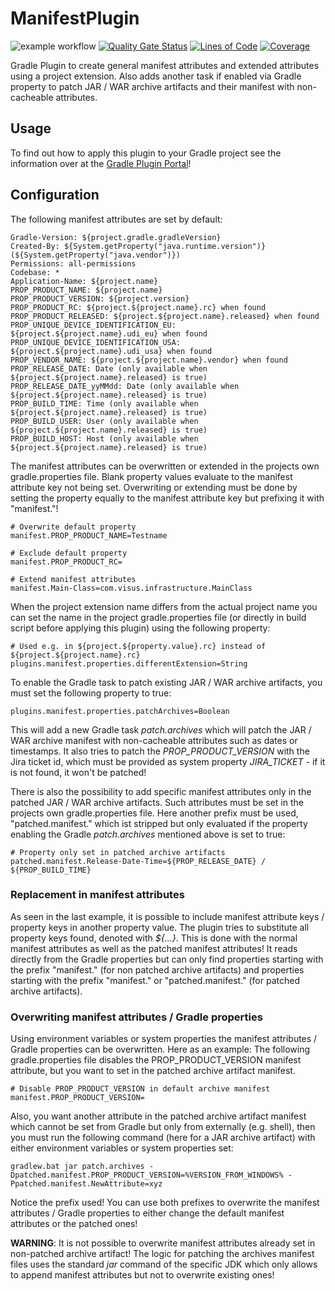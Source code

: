 # ManifestPlugin

![example workflow](https://github.com/VISUS-Health-IT-GmbH/ManifestPlugin/actions/workflows/gradle.yml/badge.svg)
[![Quality Gate Status](https://sonarcloud.io/api/project_badges/measure?project=VISUS-Health-IT-GmbH_ManifestPlugin&metric=alert_status)](https://sonarcloud.io/summary/new_code?id=VISUS-Health-IT-GmbH_ManifestPlugin)
[![Lines of Code](https://sonarcloud.io/api/project_badges/measure?project=VISUS-Health-IT-GmbH_ManifestPlugin&metric=ncloc)](https://sonarcloud.io/summary/new_code?id=VISUS-Health-IT-GmbH_ManifestPlugin)
[![Coverage](https://sonarcloud.io/api/project_badges/measure?project=VISUS-Health-IT-GmbH_ManifestPlugin&metric=coverage)](https://sonarcloud.io/summary/new_code?id=VISUS-Health-IT-GmbH_ManifestPlugin)

Gradle Plugin to create general manifest attributes and extended attributes using a project extension. Also adds another
task if enabled via Gradle property to patch JAR / WAR archive artifacts and their manifest with non-cacheable
attributes.

## Usage

To find out how to apply this plugin to your Gradle project see the information over at the
[Gradle Plugin Portal](https://plugins.gradle.org/plugin/com.visus.infrastructure.manifest)!

## Configuration

The following manifest attributes are set by default:

```manifest
Gradle-Version: ${project.gradle.gradleVersion}
Created-By: ${System.getProperty("java.runtime.version")} (${System.getProperty("java.vendor")})
Permissions: all-permissions
Codebase: *
Application-Name: ${project.name}
PROP_PRODUCT_NAME: ${project.name}
PROP_PRODUCT_VERSION: ${project.version}
PROP_PRODUCT_RC: ${project.${project.name}.rc} when found
PROP_PRODUCT_RELEASED: ${project.${project.name}.released} when found
PROP_UNIQUE_DEVICE_IDENTIFICATION_EU: ${project.${project.name}.udi_eu} when found
PROP_UNIQUE_DEVICE_IDENTIFICATION_USA: ${project.${project.name}.udi_usa} when found
PROP_VENDOR_NAME: ${project.${project.name}.vendor} when found
PROP_RELEASE_DATE: Date (only available when ${project.${project.name}.released} is true)
PROP_RELEASE_DATE_yyMMdd: Date (only available when ${project.${project.name}.released} is true)
PROP_BUILD_TIME: Time (only available when ${project.${project.name}.released} is true)
PROP_BUILD_USER: User (only available when ${project.${project.name}.released} is true)
PROP_BUILD_HOST: Host (only available when ${project.${project.name}.released} is true)

```

The manifest attributes can be overwritten or extended in the projects own gradle.properties file. Blank property values
evaluate to the manifest attribute key not being set. Overwriting or extending must be done by setting the property
equally to the manifest attribute key but prefixing it with "manifest."!

```properties
# Overwrite default property
manifest.PROP_PRODUCT_NAME=Testname

# Exclude default property
manifest.PROP_PRODUCT_RC=

# Extend manifest attributes
manifest.Main-Class=com.visus.infrastructure.MainClass
```

When the project extension name differs from the actual project name you can set the name in the project
gradle.properties file (or directly in build script before applying this plugin) using the following property:

```properties
# Used e.g. in ${project.${property.value}.rc} instead of ${project.${project.name}.rc}
plugins.manifest.properties.differentExtension=String
```

To enable the Gradle task to patch existing JAR / WAR archive artifacts, you must set the following property to true:

```properties
plugins.manifest.properties.patchArchives=Boolean
```

This will add a new Gradle task *patch.archives* which will patch the JAR / WAR archive manifest with non-cacheable
attributes such as dates or timestamps. It also tries to patch the *PROP_PRODUCT_VERSION* with the Jira ticket id,
which must be provided as system property *JIRA_TICKET* - if it is not found, it won't be patched!

There is also the possibility to add specific manifest attributes only in the patched JAR / WAR archive artifacts. Such
attributes must be set in the projects own gradle.properties file. Here another prefix must be used, "patched.manifest."
which ist stripped but only evaluated if the property enabling the Gradle *patch.archives* mentioned above is set to
true:

```properties
# Property only set in patched archive artifacts
patched.manifest.Release-Date-Time=${PROP_RELEASE_DATE} / ${PROP_BUILD_TIME}
```

### Replacement in manifest attributes

As seen in the last example, it is possible to include manifest attribute keys / property keys in another property
value. The plugin tries to substitute all property keys found, denoted with *${...}*. This is done with the normal
manifest attributes as well as the patched manifest attributes! It reads directly from the Gradle properties but can
only find properties starting with the prefix "manifest." (for non patched archive artifacts) and properties starting
with the prefix "manifest." or "patched.manifest." (for patched archive artifacts).

### Overwriting manifest attributes / Gradle properties

Using environment variables or system properties the manifest attributes / Gradle properties can be overwritten. Here as
an example: The following gradle.properties file disables the PROP_PRODUCT_VERSION manifest attribute, but you want to
set in the patched archive artifact manifest.

```properties
# Disable PROP_PRODUCT_VERSION in default archive manifest
manifest.PROP_PRODUCT_VERSION=
```

Also, you want another attribute in the patched archive artifact manifest which cannot be set from Gradle but only from
externally (e.g. shell), then you must run the following command (here for a JAR archive artifact) with either
environment variables or system properties set:

```shell
gradlew.bat jar patch.archives -Dpatched.manifest.PROP_PRODUCT_VERSION=%VERSION_FROM_WINDOWS% -Ppatched.manifest.NewAttribute=xyz
```

Notice the prefix used! You can use both prefixes to overwrite the manifest attributes / Gradle properties to either
change the default manifest attributes or the patched ones!

**WARNING**: It is not possible to overwrite manifest attributes already set in non-patched archive artifact! The logic
for patching the archives manifest files uses the standard *jar* command of the specific JDK which only allows to append
manifest attributes but not to overwrite existing ones!
